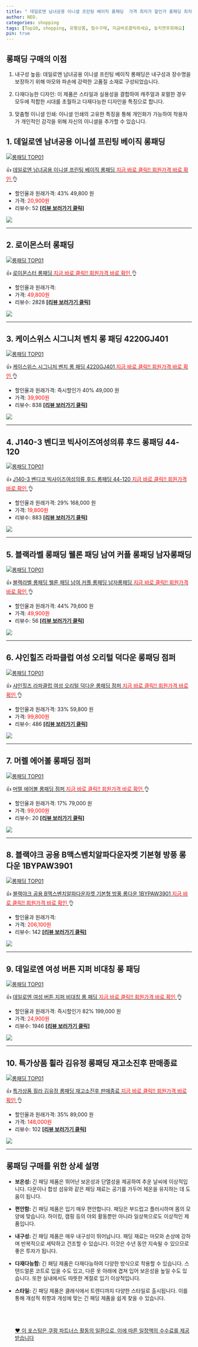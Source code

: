 ```yaml
---
title: " 데일로엔 남녀공용 이니셜 프린팅 베이직 롱패딩  가격 최저가 할인가 롱패딩 최저가 추천 제품 비교"
author: NEO.
categories: shopping
tags: [Top10, shopping, 유행상품, 필수구매, 지금바로클릭하세요, 놓치면후회해요]
pin: true
---
```

## 롱패딩 구매의 이점
1. 내구성 높음: 데일로엔 남녀공용 이니셜 프린팅 베이직 롱패딩은 내구성과 장수명을 보장하기 위해 마모와 파손에 강력한 고품질 소재로 구성되었습니다.


2. 다재다능한 디자인: 이 제품은 스타일과 실용성을 결합하여 캐주얼과 포멀한 경우 모두에 적합한 시대를 초월하고 다재다능한 디자인을 특징으로 합니다.


3. 맞춤형 이니셜 인쇄: 이니셜 인쇄의 고유한 특징을 통해 개인화가 가능하여 착용자가 개인적인 감각을 위해 자신의 이니셜을 추가할 수 있습니다.

   

## 1.  데일로엔 남녀공용 이니셜 프린팅 베이직 롱패딩 

[![롱패딩 TOP01](https://thumbnail8.coupangcdn.com/thumbnails/remote/490x490ex/image/vendor_inventory/6da8/725666f7615e27e3cdc24a82920d07bd4493abe1aa29fff6a943b3ffa5d5.jpg)](https://link.coupang.com/re/AFFSDP?lptag=AF3617701&subid=GithubCoopas&pageKey=7707221043&traceid=V0-153&itemId=20650429649&vendorItemId=87723515492)


👍 [ 데일로엔 남녀공용 이니셜 프린팅 베이직 롱패딩  <font color=red> 지금 바로 클릭!! 회원가격 바로 확인 </font> ](https://link.coupang.com/re/AFFSDP?lptag=AF3617701&subid=GithubCoopas&pageKey=7707221043&traceid=V0-153&itemId=20650429649&vendorItemId=87723515492) 👌 


- 할인율과 원래가격: 43%  49,800   원
- 가격: <span style='color:red'>20,900원</span>
- 리뷰수: 52  [**[리뷰 보러가기 클릭]**](https://link.coupang.com/re/AFFSDP?lptag=AF3617701&subid=GithubCoopas&pageKey=7707221043&traceid=V0-153&itemId=20650429649&vendorItemId=87723515492)

[![](/discount_price.png)](https://link.coupang.com/re/AFFSDP?lptag=AF3617701&subid=GithubCoopas&pageKey=7707221043&traceid=V0-153&itemId=20650429649&vendorItemId=87723515492)

---


   

## 2.  로이몬스터 롱패딩 

[![롱패딩 TOP01](https://thumbnail6.coupangcdn.com/thumbnails/remote/490x490ex/image/vendor_inventory/0065/33d3915bbfb071b01de0f60d4771e1324d8bd15a63d1a54a5aecec7fdd02.jpg)](https://link.coupang.com/re/AFFSDP?lptag=AF3617701&subid=GithubCoopas&pageKey=6944747380&traceid=V0-153&itemId=16852678782&vendorItemId=84033776654)


👍 [ 로이몬스터 롱패딩  <font color=red> 지금 바로 클릭!! 회원가격 바로 확인 </font> ](https://link.coupang.com/re/AFFSDP?lptag=AF3617701&subid=GithubCoopas&pageKey=6944747380&traceid=V0-153&itemId=16852678782&vendorItemId=84033776654) 👌 


- 할인율과 원래가격: 
- 가격: <span style='color:red'>49,800원</span>
- 리뷰수: 2828  [**[리뷰 보러가기 클릭]**](https://link.coupang.com/re/AFFSDP?lptag=AF3617701&subid=GithubCoopas&pageKey=6944747380&traceid=V0-153&itemId=16852678782&vendorItemId=84033776654)

[![](/discount_price.png)](https://link.coupang.com/re/AFFSDP?lptag=AF3617701&subid=GithubCoopas&pageKey=6944747380&traceid=V0-153&itemId=16852678782&vendorItemId=84033776654)

---


   

## 3.  케이스위스 시그니처 벤치 롱 패딩 4220GJ401 

[![롱패딩 TOP01](https://thumbnail8.coupangcdn.com/thumbnails/remote/490x490ex/image/retail/images/357184158020524-04e7b22c-716f-40e1-803e-91af7a200095.jpg)](https://link.coupang.com/re/AFFSDP?lptag=AF3617701&subid=GithubCoopas&pageKey=7650298909&traceid=V0-153&itemId=20353728788&vendorItemId=87438125867)


👍 [ 케이스위스 시그니처 벤치 롱 패딩 4220GJ401  <font color=red> 지금 바로 클릭!! 회원가격 바로 확인 </font> ](https://link.coupang.com/re/AFFSDP?lptag=AF3617701&subid=GithubCoopas&pageKey=7650298909&traceid=V0-153&itemId=20353728788&vendorItemId=87438125867) 👌 


- 할인율과 원래가격: 즉시할인가 40%  49,000   원
- 가격: <span style='color:red'>39,900원</span>
- 리뷰수: 838  [**[리뷰 보러가기 클릭]**](https://link.coupang.com/re/AFFSDP?lptag=AF3617701&subid=GithubCoopas&pageKey=7650298909&traceid=V0-153&itemId=20353728788&vendorItemId=87438125867)

[![](/discount_price.png)](https://link.coupang.com/re/AFFSDP?lptag=AF3617701&subid=GithubCoopas&pageKey=7650298909&traceid=V0-153&itemId=20353728788&vendorItemId=87438125867)

---


   

## 4.  J140-3 벤디코 빅사이즈여성의류 후드 롱패딩 44-120 

[![롱패딩 TOP01](https://thumbnail8.coupangcdn.com/thumbnails/remote/490x490ex/image/vendor_inventory/918f/bc28c83c8a1b0bf72b00e4eaaa4d728620c7edd0f54fcfef53c7a480726d.jpg)](https://link.coupang.com/re/AFFSDP?lptag=AF3617701&subid=GithubCoopas&pageKey=7711567336&traceid=V0-153&itemId=20672850504&vendorItemId=87750821947)


👍 [ J140-3 벤디코 빅사이즈여성의류 후드 롱패딩 44-120  <font color=red> 지금 바로 클릭!! 회원가격 바로 확인 </font> ](https://link.coupang.com/re/AFFSDP?lptag=AF3617701&subid=GithubCoopas&pageKey=7711567336&traceid=V0-153&itemId=20672850504&vendorItemId=87750821947) 👌 


- 할인율과 원래가격: 29%  168,000   원
- 가격: <span style='color:red'>19,800원</span>
- 리뷰수: 883  [**[리뷰 보러가기 클릭]**](https://link.coupang.com/re/AFFSDP?lptag=AF3617701&subid=GithubCoopas&pageKey=7711567336&traceid=V0-153&itemId=20672850504&vendorItemId=87750821947)

[![](/discount_price.png)](https://link.coupang.com/re/AFFSDP?lptag=AF3617701&subid=GithubCoopas&pageKey=7711567336&traceid=V0-153&itemId=20672850504&vendorItemId=87750821947)

---


   

## 5.  블랙라벨 롱패딩 웰론 패딩 남여 커플 롱패딩 남자롱패딩 

[![롱패딩 TOP01](https://thumbnail6.coupangcdn.com/thumbnails/remote/490x490ex/image/vendor_inventory/4038/872ef6a2d3fb72256b7c37282147b40189cd90aeaba9edef89f8f27210d1.jpg)](https://link.coupang.com/re/AFFSDP?lptag=AF3617701&subid=GithubCoopas&pageKey=7573959071&traceid=V0-153&itemId=20402549186&vendorItemId=87484927335)


👍 [ 블랙라벨 롱패딩 웰론 패딩 남여 커플 롱패딩 남자롱패딩  <font color=red> 지금 바로 클릭!! 회원가격 바로 확인 </font> ](https://link.coupang.com/re/AFFSDP?lptag=AF3617701&subid=GithubCoopas&pageKey=7573959071&traceid=V0-153&itemId=20402549186&vendorItemId=87484927335) 👌 


- 할인율과 원래가격: 44%  79,600   원
- 가격: <span style='color:red'>49,900원</span>
- 리뷰수: 56  [**[리뷰 보러가기 클릭]**](https://link.coupang.com/re/AFFSDP?lptag=AF3617701&subid=GithubCoopas&pageKey=7573959071&traceid=V0-153&itemId=20402549186&vendorItemId=87484927335)

[![](/discount_price.png)](https://link.coupang.com/re/AFFSDP?lptag=AF3617701&subid=GithubCoopas&pageKey=7573959071&traceid=V0-153&itemId=20402549186&vendorItemId=87484927335)

---


   

## 6.  샤인힐즈 라파클럽 여성 오리털 덕다운 롱패딩 점퍼 

[![롱패딩 TOP01](https://thumbnail8.coupangcdn.com/thumbnails/remote/490x490ex/image/vendor_inventory/images/2018/10/21/14/6/d493e9dc-d3c8-4807-b403-8737ef9174d9.jpg)](https://link.coupang.com/re/AFFSDP?lptag=AF3617701&subid=GithubCoopas&pageKey=7657204437&traceid=V0-153&itemId=20390241892&vendorItemId=87562344476)


👍 [ 샤인힐즈 라파클럽 여성 오리털 덕다운 롱패딩 점퍼  <font color=red> 지금 바로 클릭!! 회원가격 바로 확인 </font> ](https://link.coupang.com/re/AFFSDP?lptag=AF3617701&subid=GithubCoopas&pageKey=7657204437&traceid=V0-153&itemId=20390241892&vendorItemId=87562344476) 👌 


- 할인율과 원래가격: 33%  59,800   원
- 가격: <span style='color:red'>99,800원</span>
- 리뷰수: 486  [**[리뷰 보러가기 클릭]**](https://link.coupang.com/re/AFFSDP?lptag=AF3617701&subid=GithubCoopas&pageKey=7657204437&traceid=V0-153&itemId=20390241892&vendorItemId=87562344476)

[![](/discount_price.png)](https://link.coupang.com/re/AFFSDP?lptag=AF3617701&subid=GithubCoopas&pageKey=7657204437&traceid=V0-153&itemId=20390241892&vendorItemId=87562344476)

---


   

## 7.  머렐 에어볼 롱패딩 점퍼 

[![롱패딩 TOP01](https://thumbnail10.coupangcdn.com/thumbnails/remote/490x490ex/image/rs_quotation_api/t54w9bf9/5f0f01a73aef4997b4d63f4f519d2b2d.jpg)](https://link.coupang.com/re/AFFSDP?lptag=AF3617701&subid=GithubCoopas&pageKey=6612354353&traceid=V0-153&itemId=14999558688&vendorItemId=87029905630)


👍 [ 머렐 에어볼 롱패딩 점퍼  <font color=red> 지금 바로 클릭!! 회원가격 바로 확인 </font> ](https://link.coupang.com/re/AFFSDP?lptag=AF3617701&subid=GithubCoopas&pageKey=6612354353&traceid=V0-153&itemId=14999558688&vendorItemId=87029905630) 👌 


- 할인율과 원래가격: 17%  79,000   원
- 가격: <span style='color:red'>99,000원</span>
- 리뷰수: 20  [**[리뷰 보러가기 클릭]**](https://link.coupang.com/re/AFFSDP?lptag=AF3617701&subid=GithubCoopas&pageKey=6612354353&traceid=V0-153&itemId=14999558688&vendorItemId=87029905630)

[![](/discount_price.png)](https://link.coupang.com/re/AFFSDP?lptag=AF3617701&subid=GithubCoopas&pageKey=6612354353&traceid=V0-153&itemId=14999558688&vendorItemId=87029905630)

---


   

## 8.  블랙야크 공용 B맥스벤치알파다운자켓 기본형 방풍 롱다운 1BYPAW3901 

[![롱패딩 TOP01](https://thumbnail8.coupangcdn.com/thumbnails/remote/490x490ex/image/vendor_inventory/bdfa/a8a2253e07ee09aa3feae546c75baf89cd997a5c6e488cec2aa4d8fa61ff.jpeg)](https://link.coupang.com/re/AFFSDP?lptag=AF3617701&subid=GithubCoopas&pageKey=7700041699&traceid=V0-153&itemId=20613721605&vendorItemId=87914684284)


👍 [ 블랙야크 공용 B맥스벤치알파다운자켓 기본형 방풍 롱다운 1BYPAW3901  <font color=red> 지금 바로 클릭!! 회원가격 바로 확인 </font> ](https://link.coupang.com/re/AFFSDP?lptag=AF3617701&subid=GithubCoopas&pageKey=7700041699&traceid=V0-153&itemId=20613721605&vendorItemId=87914684284) 👌 


- 할인율과 원래가격: 
- 가격: <span style='color:red'>206,100원</span>
- 리뷰수: 142  [**[리뷰 보러가기 클릭]**](https://link.coupang.com/re/AFFSDP?lptag=AF3617701&subid=GithubCoopas&pageKey=7700041699&traceid=V0-153&itemId=20613721605&vendorItemId=87914684284)

[![](/discount_price.png)](https://link.coupang.com/re/AFFSDP?lptag=AF3617701&subid=GithubCoopas&pageKey=7700041699&traceid=V0-153&itemId=20613721605&vendorItemId=87914684284)

---


   

## 9.  데일로엔 여성 버튼 지퍼 비대칭 롱 패딩 

[![롱패딩 TOP01](https://thumbnail8.coupangcdn.com/thumbnails/remote/490x490ex/image/vendor_inventory/8fae/026b2e52a45dcbb6f83dd75100aeb96cdcbc95bb92068944facd0520983f.jpg)](https://link.coupang.com/re/AFFSDP?lptag=AF3617701&subid=GithubCoopas&pageKey=7706646601&traceid=V0-153&itemId=20647354666&vendorItemId=87720362166)


👍 [ 데일로엔 여성 버튼 지퍼 비대칭 롱 패딩  <font color=red> 지금 바로 클릭!! 회원가격 바로 확인 </font> ](https://link.coupang.com/re/AFFSDP?lptag=AF3617701&subid=GithubCoopas&pageKey=7706646601&traceid=V0-153&itemId=20647354666&vendorItemId=87720362166) 👌 


- 할인율과 원래가격: 즉시할인가 82%  199,000   원
- 가격: <span style='color:red'>24,900원</span>
- 리뷰수: 1946  [**[리뷰 보러가기 클릭]**](https://link.coupang.com/re/AFFSDP?lptag=AF3617701&subid=GithubCoopas&pageKey=7706646601&traceid=V0-153&itemId=20647354666&vendorItemId=87720362166)

[![](/discount_price.png)](https://link.coupang.com/re/AFFSDP?lptag=AF3617701&subid=GithubCoopas&pageKey=7706646601&traceid=V0-153&itemId=20647354666&vendorItemId=87720362166)

---


   

## 10.  특가상품 흴라 김유정 롱패딩 재고소진후 판매종료 

[![롱패딩 TOP01](https://thumbnail9.coupangcdn.com/thumbnails/remote/490x490ex/image/vendor_inventory/294e/30822f3dae46738bb814336ca47d86f43e142842d438b61ea27246ee27d1.jpg)](https://link.coupang.com/re/AFFSDP?lptag=AF3617701&subid=GithubCoopas&pageKey=7667134189&traceid=V0-153&itemId=21374776299&vendorItemId=88432033403)


👍 [ 특가상품 흴라 김유정 롱패딩 재고소진후 판매종료  <font color=red> 지금 바로 클릭!! 회원가격 바로 확인 </font> ](https://link.coupang.com/re/AFFSDP?lptag=AF3617701&subid=GithubCoopas&pageKey=7667134189&traceid=V0-153&itemId=21374776299&vendorItemId=88432033403) 👌 


- 할인율과 원래가격: 35%  89,000   원
- 가격: <span style='color:red'>148,000원</span>
- 리뷰수: 102  [**[리뷰 보러가기 클릭]**](https://link.coupang.com/re/AFFSDP?lptag=AF3617701&subid=GithubCoopas&pageKey=7667134189&traceid=V0-153&itemId=21374776299&vendorItemId=88432033403)

[![](/discount_price.png)](https://link.coupang.com/re/AFFSDP?lptag=AF3617701&subid=GithubCoopas&pageKey=7667134189&traceid=V0-153&itemId=21374776299&vendorItemId=88432033403)

---
## 롱패딩 구매를 위한 상세 설명
* **보온성:** 긴 패딩 제품은 뛰어난 보온성과 단열성을 제공하여 추운 날씨에 이상적입니다. 다운이나 합성 섬유와 같은 패딩 재료는 공기를 가두어 체온을 유지하는 데 도움이 됩니다.


* **편안함:** 긴 패딩 제품은 입기 매우 편안합니다. 패딩은 부드럽고 플러시하며 몸의 모양에 맞습니다. 하이킹, 캠핑 등의 야외 활동뿐만 아니라 일상복으로도 이상적인 제품입니다.


* **내구성:** 긴 패딩 제품은 매우 내구성이 뛰어납니다. 패딩 재료는 마모와 손상에 강하며 반복적으로 세탁하고 건조할 수 있습니다. 이것은 수년 동안 지속될 수 있으므로 좋은 투자가 됩니다.


* **다재다능함:** 긴 패딩 제품은 다재다능하여 다양한 방식으로 착용할 수 있습니다. 스탠드얼론 코트로 입을 수도 있고, 다른 옷 아래에 겹쳐 입어 보온성을 높일 수도 있습니다. 또한 실내에서도 따뜻한 계절로 입기 이상적입니다.


* **스타일:** 긴 패딩 제품은 클래식에서 트렌디까지 다양한 스타일로 출시됩니다. 이를 통해 개성적 취향과 개성에 맞는 긴 패딩 제품을 쉽게 찾을 수 있습니다.<br><br><br><br><br> [ ❤  이 포스팅은 쿠팡 파트너스 활동의 일환으로, 이에 따른 일정액의 수수료를 제공받습니다](https://link.coupang.com/a/bcEFyh)